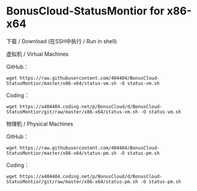 # BonusCloud-StatusMontior for x86-x64

下载 / Download (在SSH中执行 / Run in shell)


虚拟机 / Virtual Machines

GitHub：
```
wget https://raw.githubusercontent.com/404404/BonusCloud-StatusMontior/master/x86-x64/status-vm.sh -O status-vm.sh
```

Coding：
```
wget https://a404404.coding.net/p/BonusCloud/d/BonusCloud-StatusMontior/git/raw/master/x86-x64/status-vm.sh -O status-vm.sh
```


物理机 / Physical Machines

GitHub：
```
wget https://raw.githubusercontent.com/404404/BonusCloud-StatusMontior/master/x86-x64/status-pm.sh -O status-pm.sh
```

Coding：
```
wget https://a404404.coding.net/p/BonusCloud/d/BonusCloud-StatusMontior/git/raw/master/x86-x64/status-pm.sh -O status-pm.sh
```
